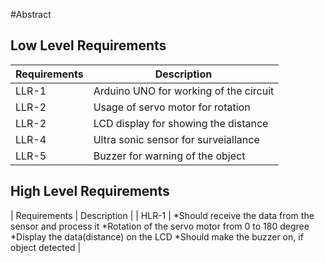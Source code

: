 #Abstract

## Low Level Requirements
| Requirements |                Description                 |
| ------------ | ------------------------------------------ |
|    LLR-1     |  Arduino UNO for working of the circuit
|    LLR-2     |  Usage of servo motor for rotation          |
|    LLR-2     |  LCD display for showing the distance       |
|    LLR-4     |  Ultra sonic sensor for surveiallance       |
|    LLR-5     |  Buzzer for warning of the object           |

## High Level Requirements
| Requirements |               Description                  |
|    HLR-1     | *Should receive the data from the sensor and process it
                 *Rotation of the servo motor from 0 to 180 degree
                 *Display the data(distance) on the LCD
                 *Should make the buzzer on, if object detected |